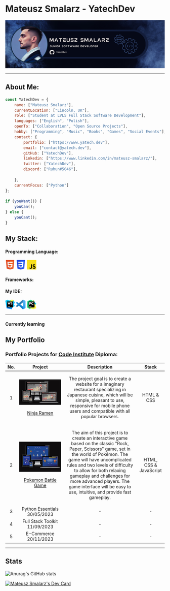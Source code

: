 # Mateusz Smalarz - YatechDev
![Baner](assets/images/yatechdev_banner.png)

<hr>

<!--
**YatechDev/YatechDev** is a ✨ _special_ ✨ repository because its `README.md` (this file) appears on your GitHub profile.

Here are some ideas to get you started:

- 🔭 I’m currently working on ...
- 🌱 I’m currently learning ...
- 👯 I’m looking to collaborate on ...
- 🤔 I’m looking for help with ...
- 💬 Ask me about ...
- 📫 How to reach me: ...
- 😄 Pronouns: ...
- ⚡ Fun fact: ...
-->
## About Me:

```javascript
const YatechDev = {
    name: ["Mateusz Smalarz"],
    currentLocation: ["Lincoln, UK"],
    role: ["Student at LVL5 Full Stack Software Development"],
    languages: ["English", "Polish"],
    openTo: ["Collaboration", "Open Source Projects"],
    hobby: ["Programming", "Music", "Books", "Games", "Social Events"],
    contact: {
        portfolio: ["https://www.yatech.dev"],
        email: ["contact@yatech.dev"],
        gitHub: ["YatechDev"],
        linkedin: ["https://www.linkedin.com/in/mateusz-smalarz/"],
        twitter: ["YatechDev"],
        discord: ["Ruhun#5046"],
        
    },
    currentFocus: ["Python"]
};

if (youWant()) {
    youCan();
} else {
    youCant();
}
```

## My Stack:

#### Programming Language:
<p>
<img src="assets/icons/html5.svg" width="30" alt="HTML 5">
<img src="assets/icons/css3.svg" width="30" alt="CSS 3">
<img src="assets/icons/javascript.svg" width="30" alt="JavaScript">
</p>

#### Frameworks:


#### My IDE:

<p>
<img src="assets/icons/webstorm.svg" width="30" alt="WebStorm Icon">
<img src="assets/icons/visual-studio-code.svg" width="30" alt="Visual Studio Code">
<img src="assets/icons/pycharm.svg" width="30" alt="Pycharm">
</p>

<hr>

#### Currently learning

## My Portfolio

### Portfolio Projects for [Code Institute](https://codeinstitute.net/) Diploma:

| No. |                                                                                                                    Project                                                                                                                     |                                                                                                                                                                                                                                                             Description                                                                                                                                                                                                                                                              |         Stack          | 
|:---:|:----------------------------------------------------------------------------------------------------------------------------------------------------------------------------------------------------------------------------------------------:|:------------------------------------------------------------------------------------------------------------------------------------------------------------------------------------------------------------------------------------------------------------------------------------------------------------------------------------------------------------------------------------------------------------------------------------------------------------------------------------------------------------------------------------:|:----------------------:|
|  1  |             <p><a href="https://github.com/YatechDev/CI_PP1_Ninja_Ramen"><img src="assets/images/ci_projects_mockups/ninja_ramen_responsiveness.png"></a></p><p>[Ninja Ramen](https://github.com/YatechDev/CI_PP1_Ninja_Ramen)</p>             |                                                                                                                                                   <p>The project goal is to create a website for a imaginary restaurant specializing in Japanese cuisine, which will be simple, pleasant to use, responsive for mobile phone users and compatible with all popular browsers. </p>                                                                                                                                                    |       HTML & CSS       |
|  2  | <p><a href="https://github.com/YatechDev/CI_PP1_Ninja_Ramen"><img src="assets/images/ci_projects_mockups/pokemon_battle_game_responsiveness.png"></a></p><p>[Pokemon Battle Game](https://github.com/YatechDev/CI_PP2_Pokemon_Battle_Game)</p> |                                                                           <p>The aim of this project is to create an interactive game based on the classic "Rock, Paper, Scissors" game, set in the world of Pokémon. The game will have uncomplicated rules and two levels of difficulty to allow for both relaxing gameplay and challenges for more advanced players. The game interface will be easy to use, intuitive, and provide fast gameplay.</p>                                                                            | HTML, CSS & JavaScript |
|  3  |                                                    Python Essentials                                                                                                            30/05/2023                                                     |                                                                                                                                                                                                                                                                  -                                                                                                                                                                                                                                                                   |           -            |
|  4  |                                                                              Full Stack Toolkit                                                       11/09/2023                                                                               |                                                                                                                                                                                                                                                                  -                                                                                                                                                                                                                                                                   |           -            |
|  5  |                                                                                    E-Commerce                                                    20/11/2023                                                                                    |                                                                                                                                                                                                                                                                  -                                                                                                                                                                                                                                                                   |           -            |


[//]: # (### Elements Created by me:)


<hr>

## Stats

![Anurag's GitHub stats](https://github-readme-stats.vercel.app/api?username=yatechdev&theme=dark&show_icons=true)

<a href="https://app.daily.dev/YatechDev"><img src="https://api.daily.dev/devcards/70e7a1af991942ad94397c6f07f6fd9b.png?r=ynw" width="250" alt="Mateusz Smalarz's Dev Card"/></a>

